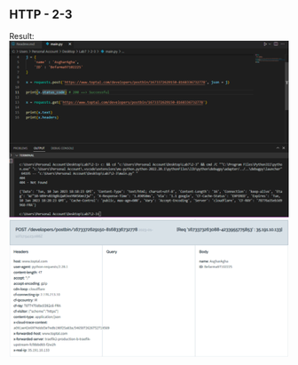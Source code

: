 ## HTTP - 2-3
Result:
![result](Screenshot2023-01-10214834.png)
![result](Screenshot2023-01-10212604.png)